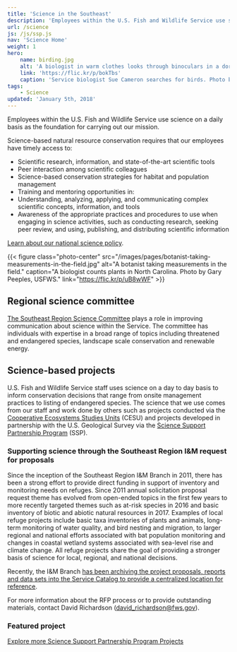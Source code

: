 ```yaml
---
title: 'Science in the Southeast'
description: 'Employees within the U.S. Fish and Wildlife Service use science on a daily basis as the foundation for carrying out our mission. Learn how we use science and discover online tools for natural resources conservation.'
url: /science
js: /js/ssp.js
nav: 'Science Home'
weight: 1
hero:
    name: birding.jpg
    alt: 'A biologist in warm clothes looks through binoculars in a dormant field with tall grassy vegetation.'
    link: 'https://flic.kr/p/bokTbs'
    caption: 'Service biologist Sue Cameron searches for birds. Photo by Gary Peeples, USFWS.'
tags:
    - Science
updated: 'January 5th, 2018'
---
```


Employees within the U.S. Fish and Wildlife Service use science on a daily basis as the foundation for carrying out our mission.

Science-based natural resource conservation requires that our employees have timely access to:

  - Scientific research, information, and state-of-the-art scientific tools
  - Peer interaction among scientific colleagues
  - Science-based conservation strategies for habitat and population management
  - Training and mentoring opportunities in:
  - Understanding, analyzing, applying, and communicating complex scientific concepts, information, and tools
  - Awareness of the appropriate practices and procedures to use when engaging in science activities, such as conducting research, seeking peer review, and using, publishing, and distributing scientific information

[Learn about our national science policy](https://www.fws.gov/science/).

{{< figure class="photo-center" src="/images/pages/botanist-taking-measurements-in-the-field.jpg" alt="A botanist taking measurements in the field." caption="A biologist counts plants in North Carolina. Photo by Gary Peeples, USFWS." link="https://flic.kr/p/uB8wWF" >}}

## Regional science committee

[The Southeast Region Science Committee](/science/committee) plays a role in improving communication about science within the Service.  The committee has individuals with expertise in a broad range of topics including threatened and endangered species, landscape scale conservation and renewable energy.

## Science-based projects

U.S. Fish and Wildlife Service staff uses science on a day to day basis to inform conservation decisions that range from onsite management practices to listing of endangered species.  The science that we use comes from our staff and work done by others such as projects conducted via the [Cooperative Ecosystems Studies Units](https://www.fws.gov/science/cesu.html) (CESU) and projects developed in partnership with the U.S. Geological Survey via the [Science Support Partnership Program](/science/science-support-partnership/projects) (SSP).

### Supporting science through the Southeast Region I&amp;M request for proposals

Since the inception of the Southeast Region I&amp;M Branch in 2011, there has been a strong effort to provide direct funding in support of inventory and monitoring needs on refuges. Since 2011 annual solicitation proposal request theme has evolved from open-ended topics in the first few years to more recently targeted themes such as at-risk species in 2016 and basic inventory of biotic and abiotic natural resources in 2017. Examples of local refuge projects include basic taxa inventories of plants and animals, long-term monitoring of water quality, and bird nesting and migration, to larger regional and national efforts associated with bat population monitoring and changes in coastal wetland systems associated with sea-level rise and climate change. All refuge projects share the goal of providing a stronger basis of science for local, regional, and national decisions. 

Recently, the I&amp;M Branch [has been archiving the project proposals, reports and data sets into the Service Catalog to provide a centralized location for reference](https://ecos.fws.gov/ServCat/Reference/Profile/66785).

For more information about the RFP process or to provide outstanding materials, contact David Richardson ([david_richardson@fws.gov](mailto:david_richardson@fws.gov)).

### Featured project

<article class="featured-project"></article>

[Explore more Science Support Partnership Program Projects](/science/science-support-partnership/projects/)
